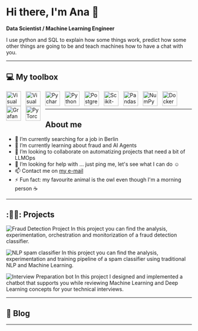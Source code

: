 # Hi there, I'm Ana 👋

**Data Scientist / Machine Learning Engineer**

I use python and SQL to explain how some things work, predict how some other things are going to be and teach machines how to have a chat with you.


---
## 💻 My toolbox
<img align="left" alt="Visual Studio Code" width="40px" src="https://cdn.jsdelivr.net/gh/devicons/devicon@latest/icons/ubuntu/ubuntu-original.svg" style="padding-right:10px;" />
<img align="left" alt="Visual Studio Code" width="40px" src="https://cdn.jsdelivr.net/gh/devicons/devicon/icons/vscode/vscode-original.svg" style="padding-right:10px;" />
<img align="left" alt="Pycharm" width="40px" src="https://cdn.jsdelivr.net/gh/devicons/devicon/icons/pycharm/pycharm-original.svg" style="padding-right:10px;" />
<img align="left" alt="Python" width="40px" src="https://cdn.jsdelivr.net/gh/devicons/devicon/icons/python/python-original.svg" style="padding-right:10px;" />
<img align="left" alt="PostgreSQL" width="40px" src="https://cdn.jsdelivr.net/gh/devicons/devicon/icons/postgresql/postgresql-original.svg" style="padding-right:10px;" />
<img align="left" alt="Scikit-learn" width="40px" src="https://cdn.jsdelivr.net/gh/devicons/devicon/icons/scikitlearn/scikitlearn-original.svg" style="padding-right:10px;" />
<img align="left" alt="Pandas" width="40px" src="https://cdn.jsdelivr.net/gh/devicons/devicon/icons/pandas/pandas-original.svg" style="padding-right:10px;" />
<img align="left" alt="NumPy" width="40px" src="https://cdn.jsdelivr.net/gh/devicons/devicon/icons/numpy/numpy-original.svg" style="padding-right:10px;" />
<img align="left" alt="Docker" width="40px" src="https://cdn.jsdelivr.net/gh/devicons/devicon/icons/docker/docker-original.svg" style="padding-right:10px;" />
<img align="left" alt="Grafana" width="40px" src="https://cdn.jsdelivr.net/gh/devicons/devicon/icons/grafana/grafana-original.svg" style="padding-right:10px;" />
<img align="left" alt="PyTorch" width="40px" src="https://cdn.jsdelivr.net/gh/devicons/devicon/icons/pytorch/pytorch-original.svg" style="padding-right:10px;" />
<br><br>

---

## About me

- 🧐 I’m currently searching for a job in Berlin
- 🌱 I’m currently learning about fraud and AI Agents
- 👯 I’m looking to collaborate on automatizing projects that need a bit of LLMOps
- 🤔 I’m looking for help with ... just ping me, let's see what I can do ☺️
- 📫 Contact me on [my e-mail](mailto:anamld62@gmail.com)
- ⚡ Fun fact: my favourite animal is the owl even though I'm a morning person ☕

---
## :🙋‍♀️: Projects
![Fraud Detection Project](https://github.com/amaldu/fraud_detection)
In this project you can find the analysis, experimentation, orchestration and monitorization of a fraud detection classifier. 

![NLP spam classifier](https://github.com/amaldu/AntiSpam-NLP-Pipeline)
In this project you can find the analysis, experimentation and training pipeline of a spam classifier using traditional NLP and Machine Learning.

![Interview Preparation bot](https://github.com/amaldu/interview_preparation_bot)
In this project I designed and implemented a chatbot that supports you while reviewing Machine Learning and Deep Learning concepts for your technical interviews. 


---
## :memo: Blog

<!-- BLOG-POST-LIST:START -->
<!-- BLOG-POST-LIST:END -->
---



<!-- 

## 📈 Activity stats
![amaldu's GitHub stats](https://github-readme-stats.vercel.app/api?username=amaldu&theme=cobalt&show_icons=true)

![Top Langs](https://github-readme-stats.vercel.app/api/top-langs/?username=rusty-sj&hide=TeX&layout=compact)

![Visitor Badge](https://visitor-badge.laobi.icu/badge?page_id=amaldu.amaldu) 
-->



